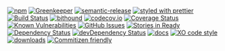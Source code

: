 [![npm](https://img.shields.io/npm/v/aggregation-repository-provider.svg)](https://www.npmjs.com/package/aggregation-repository-provider)
[![Greenkeeper](https://badges.greenkeeper.io/arlac77/aggregation-repository-provider.svg)](https://greenkeeper.io/)
[![semantic-release](https://img.shields.io/badge/%20%20%F0%9F%93%A6%F0%9F%9A%80-semantic--release-e10079.svg)](https://github.com/arlac77/aggregation-repository-provider)
[![styled with prettier](https://img.shields.io/badge/styled_with-prettier-ff69b4.svg)](https://github.com/prettier/prettier)
[![Build Status](https://secure.travis-ci.org/arlac77/aggregation-repository-provider.png)](http://travis-ci.org/arlac77/aggregation-repository-provider)
[![bithound](https://www.bithound.io/github/arlac77/aggregation-repository-provider/badges/score.svg)](https://www.bithound.io/github/arlac77/aggregation-repository-provider)
[![codecov.io](http://codecov.io/github/arlac77/aggregation-repository-provider/coverage.svg?branch=master)](http://codecov.io/github/arlac77/aggregation-repository-provider?branch=master)
[![Coverage Status](https://coveralls.io/repos/arlac77/aggregation-repository-provider/badge.svg)](https://coveralls.io/r/arlac77/aggregation-repository-provider)
[![Known Vulnerabilities](https://snyk.io/test/github/arlac77/aggregation-repository-provider/badge.svg)](https://snyk.io/test/github/arlac77/aggregation-repository-provider)
[![GitHub Issues](https://img.shields.io/github/issues/arlac77/aggregation-repository-provider.svg?style=flat-square)](https://github.com/arlac77/aggregation-repository-provider/issues)
[![Stories in Ready](https://badge.waffle.io/arlac77/aggregation-repository-provider.svg?label=ready&title=Ready)](http://waffle.io/arlac77/aggregation-repository-provider)
[![Dependency Status](https://david-dm.org/arlac77/aggregation-repository-provider.svg)](https://david-dm.org/arlac77/aggregation-repository-provider)
[![devDependency Status](https://david-dm.org/arlac77/aggregation-repository-provider/dev-status.svg)](https://david-dm.org/arlac77/aggregation-repository-provider#info=devDependencies)
[![docs](http://inch-ci.org/github/arlac77/aggregation-repository-provider.svg?branch=master)](http://inch-ci.org/github/arlac77/aggregation-repository-provider)
[![XO code style](https://img.shields.io/badge/code_style-XO-5ed9c7.svg)](https://github.com/sindresorhus/xo)
[![downloads](http://img.shields.io/npm/dm/aggregation-repository-provider.svg?style=flat-square)](https://npmjs.org/package/aggregation-repository-provider)
[![Commitizen friendly](https://img.shields.io/badge/commitizen-friendly-brightgreen.svg)](http://commitizen.github.io/cz-cli/)
